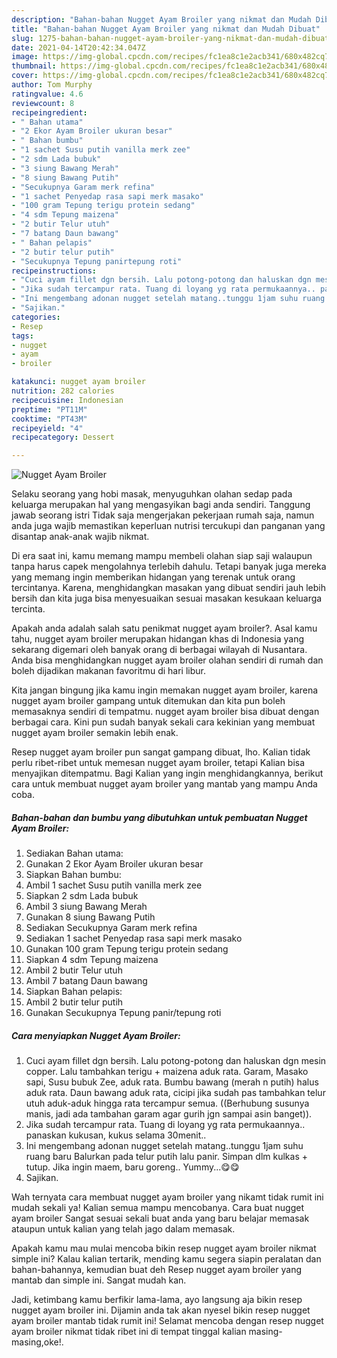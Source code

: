 ```yaml
---
description: "Bahan-bahan Nugget Ayam Broiler yang nikmat dan Mudah Dibuat"
title: "Bahan-bahan Nugget Ayam Broiler yang nikmat dan Mudah Dibuat"
slug: 1275-bahan-bahan-nugget-ayam-broiler-yang-nikmat-dan-mudah-dibuat
date: 2021-04-14T20:42:34.047Z
image: https://img-global.cpcdn.com/recipes/fc1ea8c1e2acb341/680x482cq70/nugget-ayam-broiler-foto-resep-utama.jpg
thumbnail: https://img-global.cpcdn.com/recipes/fc1ea8c1e2acb341/680x482cq70/nugget-ayam-broiler-foto-resep-utama.jpg
cover: https://img-global.cpcdn.com/recipes/fc1ea8c1e2acb341/680x482cq70/nugget-ayam-broiler-foto-resep-utama.jpg
author: Tom Murphy
ratingvalue: 4.6
reviewcount: 8
recipeingredient:
- " Bahan utama"
- "2 Ekor Ayam Broiler ukuran besar"
- " Bahan bumbu"
- "1 sachet Susu putih vanilla merk zee"
- "2 sdm Lada bubuk"
- "3 siung Bawang Merah"
- "8 siung Bawang Putih"
- "Secukupnya Garam merk refina"
- "1 sachet Penyedap rasa sapi merk masako"
- "100 gram Tepung terigu protein sedang"
- "4 sdm Tepung maizena"
- "2 butir Telur utuh"
- "7 batang Daun bawang"
- " Bahan pelapis"
- "2 butir telur putih"
- "Secukupnya Tepung panirtepung roti"
recipeinstructions:
- "Cuci ayam fillet dgn bersih. Lalu potong-potong dan haluskan dgn mesin copper. Lalu tambahkan terigu + maizena aduk rata. Garam, Masako sapi, Susu bubuk Zee, aduk rata. Bumbu bawang (merah n putih) halus aduk rata. Daun bawang aduk rata, cicipi jika sudah pas tambahkan telur utuh aduk-aduk hingga rata tercampur semua. ((Berhubung susunya manis, jadi ada tambahan garam agar gurih jgn sampai asin banget))."
- "Jika sudah tercampur rata. Tuang di loyang yg rata permukaannya.. panaskan kukusan, kukus selama 30menit.."
- "Ini mengembang adonan nugget setelah matang..tunggu 1jam suhu ruang baru Balurkan pada telur putih lalu panir. Simpan dlm kulkas + tutup. Jika ingin maem, baru goreng.. Yummy...😋😋"
- "Sajikan."
categories:
- Resep
tags:
- nugget
- ayam
- broiler

katakunci: nugget ayam broiler 
nutrition: 282 calories
recipecuisine: Indonesian
preptime: "PT11M"
cooktime: "PT43M"
recipeyield: "4"
recipecategory: Dessert

---
```



![Nugget Ayam Broiler](https://img-global.cpcdn.com/recipes/fc1ea8c1e2acb341/680x482cq70/nugget-ayam-broiler-foto-resep-utama.jpg)

Selaku seorang yang hobi masak, menyuguhkan olahan sedap pada keluarga merupakan hal yang mengasyikan bagi anda sendiri. Tanggung jawab seorang istri Tidak saja mengerjakan pekerjaan rumah saja, namun anda juga wajib memastikan keperluan nutrisi tercukupi dan panganan yang disantap anak-anak wajib nikmat.

Di era  saat ini, kamu memang mampu membeli olahan siap saji walaupun tanpa harus capek mengolahnya terlebih dahulu. Tetapi banyak juga mereka yang memang ingin memberikan hidangan yang terenak untuk orang tercintanya. Karena, menghidangkan masakan yang dibuat sendiri jauh lebih bersih dan kita juga bisa menyesuaikan sesuai masakan kesukaan keluarga tercinta. 



Apakah anda adalah salah satu penikmat nugget ayam broiler?. Asal kamu tahu, nugget ayam broiler merupakan hidangan khas di Indonesia yang sekarang digemari oleh banyak orang di berbagai wilayah di Nusantara. Anda bisa menghidangkan nugget ayam broiler olahan sendiri di rumah dan boleh dijadikan makanan favoritmu di hari libur.

Kita jangan bingung jika kamu ingin memakan nugget ayam broiler, karena nugget ayam broiler gampang untuk ditemukan dan kita pun boleh memasaknya sendiri di tempatmu. nugget ayam broiler bisa dibuat dengan berbagai cara. Kini pun sudah banyak sekali cara kekinian yang membuat nugget ayam broiler semakin lebih enak.

Resep nugget ayam broiler pun sangat gampang dibuat, lho. Kalian tidak perlu ribet-ribet untuk memesan nugget ayam broiler, tetapi Kalian bisa menyajikan ditempatmu. Bagi Kalian yang ingin menghidangkannya, berikut cara untuk membuat nugget ayam broiler yang mantab yang mampu Anda coba.

<!--inarticleads1-->

##### Bahan-bahan dan bumbu yang dibutuhkan untuk pembuatan Nugget Ayam Broiler:

1. Sediakan  Bahan utama:
1. Gunakan 2 Ekor Ayam Broiler ukuran besar
1. Siapkan  Bahan bumbu:
1. Ambil 1 sachet Susu putih vanilla merk zee
1. Siapkan 2 sdm Lada bubuk
1. Ambil 3 siung Bawang Merah
1. Gunakan 8 siung Bawang Putih
1. Sediakan Secukupnya Garam merk refina
1. Sediakan 1 sachet Penyedap rasa sapi merk masako
1. Gunakan 100 gram Tepung terigu protein sedang
1. Siapkan 4 sdm Tepung maizena
1. Ambil 2 butir Telur utuh
1. Ambil 7 batang Daun bawang
1. Siapkan  Bahan pelapis:
1. Ambil 2 butir telur putih
1. Gunakan Secukupnya Tepung panir/tepung roti




<!--inarticleads2-->

##### Cara menyiapkan Nugget Ayam Broiler:

1. Cuci ayam fillet dgn bersih. Lalu potong-potong dan haluskan dgn mesin copper. Lalu tambahkan terigu + maizena aduk rata. Garam, Masako sapi, Susu bubuk Zee, aduk rata. Bumbu bawang (merah n putih) halus aduk rata. Daun bawang aduk rata, cicipi jika sudah pas tambahkan telur utuh aduk-aduk hingga rata tercampur semua. ((Berhubung susunya manis, jadi ada tambahan garam agar gurih jgn sampai asin banget)).
1. Jika sudah tercampur rata. Tuang di loyang yg rata permukaannya.. panaskan kukusan, kukus selama 30menit..
1. Ini mengembang adonan nugget setelah matang..tunggu 1jam suhu ruang baru Balurkan pada telur putih lalu panir. Simpan dlm kulkas + tutup. Jika ingin maem, baru goreng.. Yummy...😋😋
1. Sajikan.




Wah ternyata cara membuat nugget ayam broiler yang nikamt tidak rumit ini mudah sekali ya! Kalian semua mampu mencobanya. Cara buat nugget ayam broiler Sangat sesuai sekali buat anda yang baru belajar memasak ataupun untuk kalian yang telah jago dalam memasak.

Apakah kamu mau mulai mencoba bikin resep nugget ayam broiler nikmat simple ini? Kalau kalian tertarik, mending kamu segera siapin peralatan dan bahan-bahannya, kemudian buat deh Resep nugget ayam broiler yang mantab dan simple ini. Sangat mudah kan. 

Jadi, ketimbang kamu berfikir lama-lama, ayo langsung aja bikin resep nugget ayam broiler ini. Dijamin anda tak akan nyesel bikin resep nugget ayam broiler mantab tidak rumit ini! Selamat mencoba dengan resep nugget ayam broiler nikmat tidak ribet ini di tempat tinggal kalian masing-masing,oke!.

